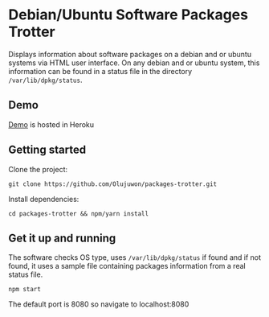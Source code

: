 # Debian/Ubuntu Software Packages Trotter

Displays information about software packages on a debian and or ubuntu systems via HTML user interface. On any debian 
and or ubuntu system, this information can be found in a status file in the directory `/var/lib/dpkg/status`. 

## Demo

[Demo](https://status-file.herokuapp.com/) is hosted in Heroku

## Getting started

Clone the project:

```
git clone https://github.com/Olujuwon/packages-trotter.git
```

Install dependencies:
```
cd packages-trotter && npm/yarn install
```

## Get it up and running

The software checks OS type, uses `/var/lib/dpkg/status` if found and if not found, 
it uses a sample file containing packages information from a real status file.

```
npm start
```

The default port is 8080 so navigate to localhost:8080
